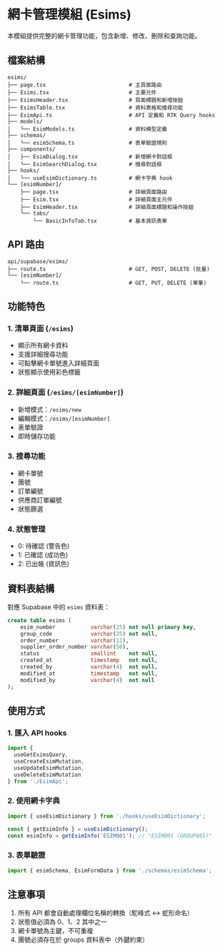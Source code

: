 # 網卡管理模組 (Esims)

本模組提供完整的網卡管理功能，包含新增、修改、刪除和查詢功能。

## 檔案結構

```
esims/
├── page.tsx                          # 主頁面路由
├── Esims.tsx                         # 主要元件
├── EsimsHeader.tsx                   # 頁面標題和新增按鈕
├── EsimsTable.tsx                    # 資料表格和搜尋功能
├── EsimApi.ts                        # API 定義和 RTK Query hooks
├── models/
│   └── EsimModels.ts                 # 資料模型定義
├── schemas/
│   └── esimSchema.ts                 # 表單驗證規則
├── components/
│   ├── EsimDialog.tsx                # 新增網卡對話框
│   └── EsimSearchDialog.tsx          # 搜尋對話框
├── hooks/
│   └── useEsimDictionary.ts          # 網卡字典 hook
└── [esimNumber]/
    ├── page.tsx                      # 詳細頁面路由
    ├── Esim.tsx                      # 詳細頁面主元件
    ├── EsimHeader.tsx                # 詳細頁面標題和操作按鈕
    └── tabs/
        └── BasicInfoTab.tsx          # 基本資訊表單
```

## API 路由

```
api/supabase/esims/
├── route.ts                          # GET, POST, DELETE (批量)
└── [esimNumber]/
    └── route.ts                      # GET, PUT, DELETE (單筆)
```

## 功能特色

### 1. 清單頁面 (`/esims`)
- 顯示所有網卡資料
- 支援詳細搜尋功能
- 可點擊網卡單號進入詳細頁面
- 狀態顯示使用彩色標籤

### 2. 詳細頁面 (`/esims/[esimNumber]`)
- 新增模式：`/esims/new`
- 編輯模式：`/esims/[esimNumber]`
- 表單驗證
- 即時儲存功能

### 3. 搜尋功能
- 網卡單號
- 團號
- 訂單編號
- 供應商訂單編號
- 狀態篩選

### 4. 狀態管理
- 0: 待確認 (警告色)
- 1: 已確認 (成功色)
- 2: 已出帳 (資訊色)

## 資料表結構

對應 Supabase 中的 `esims` 資料表：

```sql
create table esims (
    esim_number           varchar(25) not null primary key,
    group_code            varchar(25) not null,
    order_number          varchar(11),
    supplier_order_number varchar(50),
    status                smallint    not null,
    created_at            timestamp   not null,
    created_by            varchar(4)  not null,
    modified_at           timestamp   not null,
    modified_by           varchar(4)  not null
);
```

## 使用方式

### 1. 匯入 API hooks
```typescript
import { 
  useGetEsimsQuery,
  useCreateEsimMutation,
  useUpdateEsimMutation,
  useDeleteEsimMutation 
} from './EsimApi';
```

### 2. 使用網卡字典
```typescript
import { useEsimDictionary } from './hooks/useEsimDictionary';

const { getEsimInfo } = useEsimDictionary();
const esimInfo = getEsimInfo('ESIM001'); // "ESIM001 (GROUP001)"
```

### 3. 表單驗證
```typescript
import { esimSchema, EsimFormData } from './schemas/esimSchema';
```

## 注意事項

1. 所有 API 都會自動處理欄位名稱的轉換（駝峰式 ↔ 蛇形命名）
2. 狀態值必須為 0、1、2 其中之一
3. 網卡單號為主鍵，不可重複
4. 團號必須存在於 groups 資料表中（外鍵約束） 